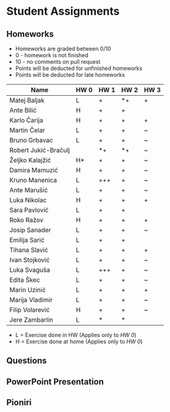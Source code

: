 ﻿# Student Assignments

## Homeworks

- Homeworks are graded between 0/10
- 0 - homework is not finished
- 10 - no comments on pull request
- Points will be deducted for unfinished homeworks
- Points will be deducted for late homeworks

| Name                 | HW  0  | HW  1 |HW  2 |HW 3|
| -------------------- | ------ | ----- |----- | ----- |
| Matej Baljak         |   L    |   +   |  \*+ |	+   |
| Ante Bilić           |   H    |   +   |  +   |	   |
| Karlo Čarija         |   H    |   +   | +    |	+  |
| Martin Čelar         |   L    |   +   |  +   |	~   |
| Bruno Grbavac        |   L    |   +   |  +   |	~   |
| Robert Jukić-Bračulj |        |   \*+ | \*+  |	~   |
| Željko Kalajžić      |   H\*  |   +   |   +  |	~  |
| Damira Mamuzić       |   H    |   +   |   +  |	~   |
| Kruno Manenica       |   L    |  +++  |  +   |	~   |
| Ante Marušić         |   L    |   +   |  +   |	~   |
| Luka Nikolac         |   H    |   +   |  +   |	+   |
| Sara Pavlović        |   L    |   +   |  +   |	   |
| Roko Ražov           |   H    |   +   |  +   |	+   |
| Josip Sanader        |   L    |   +   |   +  |	~   |
| Emilija Sarić        |   L    |   +   |  +   |	   |
| Tihana Slavić        |   L    |   +   |  +   |	+   |
| Ivan Stojković       |   L    |   +   | +    |	~   |
| Luka Svaguša         |   L    |  +++  | +    |	~   |
| Edita Škec           |   L    |   +   |  +   |	~   |
| Marin Uzinić         |   L    |   +   |  +   |	+   |
| Marija Vladimir      |   L    |   +   |  +   |	~   |
| Filip Volarević      |   H    |   +   |  +   |	~   |
| Jere Zambarlin       |   L    |   *   |  \*  |	   |

-  L = Exercise done in HW  (Applies only to *HW  0*)
-  H = Exercise done at home (Applies only to *HW  0*)

## Questions

## PowerPoint Presentation

## Pioniri
